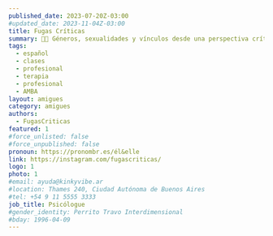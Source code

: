 ```yaml
---
published_date: 2023-07-20Z-03:00
#updated_date: 2023-11-04Z-03:00
title: Fugas Críticas
summary: 🏳️‍🌈 Géneros, sexualidades y vínculos desde una perspectiva crítica. Talleres y propuestas para fugarnos de todo lo que nos oprime.
tags:
  - español
  - clases
  - profesional
  - terapia
  - profesional
  - AMBA
layout: amigues
category: amigues
authors:
  - FugasCriticas
featured: 1
#force_unlisted: false
#force_unpublished: false
pronoun: https://pronombr.es/él&elle
link: https://instagram.com/fugascriticas/
logo: 1
photo: 1
#email: ayuda@kinkyvibe.ar
#location: Thames 240, Ciudad Autónoma de Buenos Aires
#tel: +54 9 11 5555 3333
job_title: Psicólogue
#gender_identity: Perrito Travo Interdimensional
#bday: 1996-04-09
---
```


